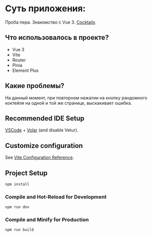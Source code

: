 # Суть приложения:
Проба пера. Знакомство с Vue 3.
[Cocktails](https://cocktails-theta-nine.vercel.app/)

## Что использовалось в проекте?
  - Vue 3
  - Vite
  - Router
  - Pinia
  - Element Plus

## Какие проблемы?
На данный момент, при повторном нажатии на кнопку рандомного коктейля на одной и той же странице, выскакивает ошибка.

## Recommended IDE Setup

[VSCode](https://code.visualstudio.com/) + [Volar](https://marketplace.visualstudio.com/items?itemName=Vue.volar) (and disable Vetur).

## Customize configuration

See [Vite Configuration Reference](https://vitejs.dev/config/).

## Project Setup

```sh
npm install
```

### Compile and Hot-Reload for Development

```sh
npm run dev
```

### Compile and Minify for Production

```sh
npm run build
```
